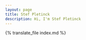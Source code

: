 ```yaml
---
layout: page
title: Stef Pletinck
description: Hi, I'm Stef Pletinck
---
```


{% translate_file index.md %}
